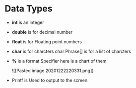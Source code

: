 # Data Types

- **int** is an integer
- **double** is for decimal number 
- **float** is for Floating point numbers  
- **char** is for charcters 
				char Phrase[] is for a list of charcters 
				
- **%** is a format Specifier 
	here is a chart of them 
	
	![[Pasted image 20201222220331.png]]
	
- Printf is Used to output to the screen 

